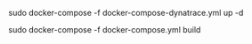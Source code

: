 sudo docker-compose -f docker-compose-dynatrace.yml up -d

sudo docker-compose -f docker-compose.yml build
